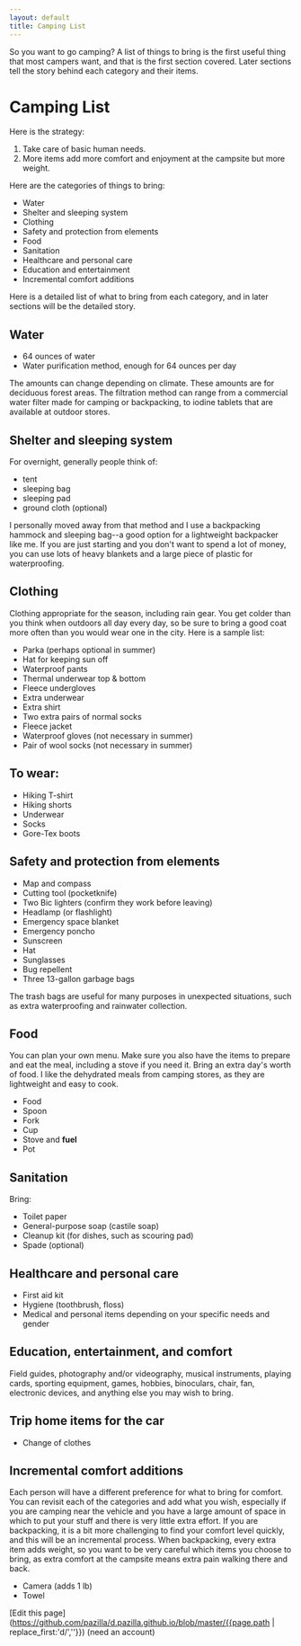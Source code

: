 ```yaml
---
layout: default
title: Camping List
---
```


So you want to go camping?
A list of things to bring is the first useful thing that most campers want, and that is the first section covered.
Later sections tell the story behind each category and their items.

Camping List
===
Here is the strategy:

1. Take care of basic human needs.
2. More items add more comfort and enjoyment at the campsite but more weight.

Here are the categories of things to bring:

* Water
* Shelter and sleeping system
* Clothing
* Safety and protection from elements
* Food
* Sanitation
* Healthcare and personal care
* Education and entertainment
* Incremental comfort additions

Here is a detailed list of what to bring from each category, and in later sections will be the detailed story.

Water
---

* 64 ounces of water
* Water purification method, enough for 64 ounces per day

The amounts can change depending on climate. These amounts are for deciduous forest areas. The filtration method can range from a commercial water filter made for camping or backpacking, to
iodine tablets that are available at outdoor stores.

Shelter and sleeping system
---
For overnight, generally people think of:

* tent
* sleeping bag
* sleeping pad
* ground cloth (optional)

I personally moved away from that method and I use a backpacking hammock and sleeping bag--a good option for a lightweight backpacker like me. If you are just starting and you don't want to spend a lot of money, 
you can use lots of heavy blankets and a large piece of plastic for waterproofing.

Clothing
---
Clothing appropriate for the season, including rain gear. You get colder than you think when outdoors all day every day, so be sure to bring a good coat more often than you would wear one in the city. Here is a sample list:

* Parka (perhaps optional in summer)
* Hat for keeping sun off
* Waterproof pants
* Thermal underwear top & bottom
* Fleece undergloves
* Extra underwear
* Extra shirt
* Two extra pairs of normal socks
* Fleece jacket
* Waterproof gloves (not necessary in summer)
* Pair of wool socks (not necessary in summer)

To wear:
---

* Hiking T-shirt
* Hiking shorts
* Underwear
* Socks
* Gore-Tex boots

Safety and protection from elements
---

* Map and compass
* Cutting tool (pocketknife)
* Two Bic lighters (confirm they work before leaving)
* Headlamp (or flashlight)
* Emergency space blanket
* Emergency poncho
* Sunscreen
* Hat
* Sunglasses
* Bug repellent
* Three 13-gallon garbage bags

The trash bags are useful for many purposes in unexpected situations, such as extra waterproofing and rainwater collection.

Food
---
You can plan your own menu.
Make sure you also have the items to prepare and eat the meal, including a stove if you need it.
Bring an extra day's worth of food. I like the dehydrated meals from camping stores, as they are lightweight and easy to cook.

* Food
* Spoon
* Fork
* Cup
* Stove and __fuel__
* Pot

Sanitation
---
Bring:

* Toilet paper
* General-purpose soap (castile soap)
* Cleanup kit (for dishes, such as scouring pad)
* Spade (optional)

Healthcare and personal care
---

* First aid kit
* Hygiene (toothbrush, floss)
* Medical and personal items depending on your specific needs and gender

Education, entertainment, and comfort
---
Field guides, photography and/or videography, musical instruments, playing cards, 
sporting equipment, games, hobbies, binoculars, chair, fan, electronic devices,
and anything else you may wish to bring.

Trip home items for the car
---

* Change of clothes

Incremental comfort additions
---
Each person will have a different preference for what to bring for comfort.
You can revisit each of the categories and add what you wish,
especially if you are camping near the vehicle and you have a large
amount of space in which to put your stuff and there is very little extra effort.
If you are backpacking, it is a bit more challenging to find your comfort
level quickly, and this will be an incremental process.
When backpacking, every extra item adds weight, so you want to be very
careful which items you choose to bring, as extra comfort at the campsite
means extra pain walking there and back.

* Camera (adds 1 lb)
* Towel

[Edit this page](https://github.com/pazilla/d.pazilla.github.io/blob/master/{{page.path | replace_first:'d/',''}}) (need an account) 
